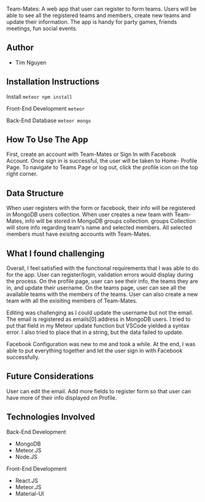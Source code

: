 Team-Mates: A web app that user can register to form teams. Users will be able to see all the registered teams and members, create new teams and update their information. The app is handy for party games, friends meetings, fun social events.

## Author

- Tim Nguyen

## Installation Instructions

Install
`meteor npm install`

Front-End Development
`meteor`

Back-End Database
`meteor mongo`

## How To Use The App

First, create an account with Team-Mates or Sign In with Facebook Account. Once sign in is successful, the user will be taken to Home- Profile Page. To navigate to Teams Page or log out, click the profile icon on the top right corner.

## Data Structure

When user registers with the form or facebook, their info will be registered in MongoDB users collection. When user creates a new team with Team-Mates, info will be stored in MongoDB groups collection. groups Collection will store info regarding team's name and selected members. All selected members must have exisitng accounts with Team-Mates.

## What I found challenging

Overall, I feel satisfied with the functional requirements that I was able to do for the app. User can register/login, validation errors would display during the process. On the profile page, user can see their info, the teams they are in, and update their username. On the teams page, user can see all the available teams with the members of the teams. User can also create a new team with all the exisiting members of Team-Mates.

Editing was challenging as I could update the username but not the email. The email is registered as emails[0].address in MongoDB users. I tried to put that field in my Meteor update function but VSCode yielded a syntax error. I also tried to place that in a string, but the data failed to update.

Facebook Configuration was new to me and took a while. At the end, I was able to put everything together and let the user sign in with Facebook successfully.

## Future Considerations

User can edit the email. Add more fields to register form so that user can have more of their info displayed on Profile.

## Technologies Involved

Back-End Development

- MongoDB
- Meteor.JS
- Node.JS

Front-End Development

- React.JS
- Meteor.JS
- Material-UI
